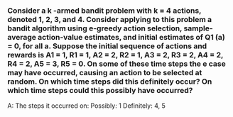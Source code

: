 ### Consider a k -armed bandit problem with k = 4 actions, denoted 1, 2, 3, and 4. Consider applying to this problem a bandit algorithm using e-greedy action selection, sample-average action-value estimates, and initial estimates of Q1 (a) = 0, for all a. Suppose the initial sequence of actions and rewards is A1 = 1, R1 = 1, A2 = 2, R2 = 1, A3 = 2, R3 = 2, A4 = 2, R4 = 2, A5 = 3, R5 = 0. On some of these time steps the e case may have occurred, causing an action to be selected at random. On which time steps did this definitely occur? On which time steps could this possibly have occurred?

A:
The steps it occurred on:
Possibly: 1
Definitely: 4, 5
